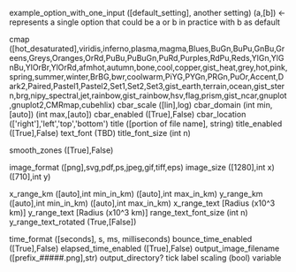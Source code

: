 example_option_with_one_input ([default_setting], another setting)
(a,[b]) <- represents a single option that could be a or b in practice with b as default

cmap ([hot_desaturated],viridis,inferno,plasma,magma,Blues,BuGn,BuPu,GnBu,Greens,Greys,Oranges,OrRd,PuBu,PuBuGn,PuRd,Purples,RdPu,Reds,YlGn,YlGnBu,YlOrBr,YlOrRd,afmhot,autumn,bone,cool,copper,gist_heat,grey,hot,pink,spring,summer,winter,BrBG,bwr,coolwarm,PiYG,PYGn,PRGn,PuOr,Accent,Dark2,Paired,Pastel1,Pastel2,Set1,Set2,Set3,gist_earth,terrain,ocean,gist_stern,brg,nipy_spectral,jet,rainbow,gist_rainbow,hsv,flag,prism,gist_ncar,gnuplot,gnuplot2,CMRmap,cubehlix)
cbar_scale ([lin],log)
cbar_domain (int min, [auto]) (int max,[auto])
cbar_enabled ([True],False)
cbar_location (['right'],'left','top','bottom')
title ([portion of file name], string)
title_enabled ([True],False)
text_font (TBD)
title_font_size (int n)

smooth_zones ([True],False)

image_format ([png],svg,pdf,ps,jpeg,gif,tiff,eps)
image_size ([1280],int x) ([710],int y)

x_range_km ([auto],int min_in_km) ([auto],int max_in_km)
y_range_km ([auto],int min_in_km) ([auto],int max_in_km)
x_range_text [Radius (x10^3 km)]
y_range_text [Radius (x10^3 km)]
range_text_font_size (int n)
y_range_text_rotated (True,[False])

time_format ([seconds], s, ms, milliseconds)
bounce_time_enabled ([True],False)
elapsed_time_enabled ([True],False)
output_image_filename ([prefix_#####.png],str)
output_directory?
tick label scaling (bool)
variable